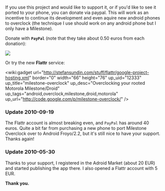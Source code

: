 If you use this project and would like to support it, or if you'd like to see it ported to your phone, you can donate via paypal. This will work as an incentive to continue its development and even aquire new android phones to overclock (the technique I use should work on any android phone but I only have a Milestone).

Donate with **`PayPal`** (note that they take about 0.50 euros from each donation):

[![](https://www.paypal.com/en_US/i/btn/btn_donate_LG.gif)](https://www.paypal.com/cgi-bin/webscr?cmd=_donations&business=F8APRKCZCDCDU&lc=PT&item_name=Milestone%20Overclock&currency_code=EUR&bn=PP%2dDonationsBF%3abtn_donate_LG%2egif%3aNonHosted)

Or try the new **Flattr** service:

<wiki:gadget url="http://stefansundin.com/stuff/flattr/google-project-hosting.xml" border="0" width="66" height="76" up\_uid="12333" up\_title="milestone-overclock" up\_desc="Overclocking your rooted Motorola Milestone/Droid" up\_tags="android,overclock,milestone,droid,motorola" up\_url="http://code.google.com/p/milestone-overclock/" />

### Update 2010-09-19 ###

The Flattr account is almost breaking even, and `PayPal` has around 40 euros. Quite a bit far from purchasing a new phone to port Milestone Overclock over to Android Froyo/2.2, but it's still nice to have your support. Thanks again!

### Update 2010-05-30 ###

Thanks to your support, I registered in the Adroid Market (about 20 EUR) and started publishing the app there. I also opened a Flattr account with 5 EUR.


**Thank you.**